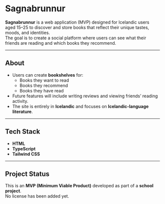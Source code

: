 # Sagnabrunnur

**Sagnabrunnur** is a web application (MVP) designed for Icelandic users aged 15–25 to discover and store books that reflect their unique tastes, moods, and identities.  
The goal is to create a social platform where users can see what their friends are reading and which books they recommend.

---

## About

- Users can create **bookshelves** for:
  - Books they want to read  
  - Books they recommend  
  - Books they have read  
- Future features will include writing reviews and viewing friends’ reading activity.  
- The site is entirely in **Icelandic** and focuses on **Icelandic-language literature**.

---

## Tech Stack

- **HTML**  
- **TypeScript**  
- **Tailwind CSS**

---

## Project Status

This is an **MVP (Minimum Viable Product)** developed as part of a **school project**.  
No license has been added yet.

